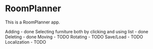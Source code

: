 # RoomPlanner
This is a RoomPlanner app.

Adding - done 
Selecting furniture both by clicking and using list - done
Deleting - done
Moving - TODO
Rotating - TODO
Save/Load - TODO
Localization - TODO